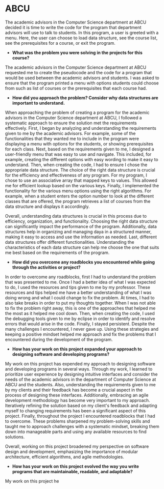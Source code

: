 # ABCU
The academic advisors in the Computer Science department at ABCU decided it is time to write the code for the program that department advisors will use to talk to students. In this program, a user is greeted with a menu. Here, the user can choose to load data structure, see the course list, see the prerequisites for a course, or exit the program.

- **What was the problem you were solving in the projects for this course?**

The academic advisors in the Computer Science department at ABCU requested me to create the pseudocode and the code for a program that would be used between the academic advisors and students. I was asked to ensure that the program printed a menu with options students could choose from such as list of courses or the prerequisites that each course had. 

- **How did you approach the problem? Consider why data structures are important to understand.**

When approaching the problem of creating a program for the academic advisors in the Computer Science department at ABCU, I followed a systematic approach to ensure the solution met the requirements effectively. First, I began by analyzing and understanding the requirements given to me by the academic advisors. For example, some of the functionalities that they wanted me to include in the program were displaying a menu with options for the students, or showing prerequisites for each class. Next, based on the requirements given to me, I designed a user-friendly menu that was easy to use and navigate. This included, for example, creating the different options with easy wording to make it easy to understand. Then, when creating the code, I had to ensure I chose the appropriate data structure. The choice of the right data structure is crucial for the efficiency and effectiveness of any program. For my program, I chose to use an associative array that mapped keys to values. This allowed me for efficient lookup based on the various keys. Finally, I implemented the functionality for the various menu options using the right algorithms. For example, when a student enters the option number to look at the different classes that are offered, the program retrieves a list of courses from the data structure and displays it accordingly. 

Overall, understanding data structures is crucial in this process due to efficiency, organization, and functionality. Choosing the right data structure can significantly impact the performance of the program. Additionally, data structures help in organizing and managing daya in a structured manner, making it easy to access and use the information as needed. Last, different data structures offer different functionalities. Understanding the characteristics of each data structure can help me choose the one that suits me best based on the requirements of the program. 

- **How did you overcome any roadblocks you encountered while going through the activities or project?**

In order to overcome any roadblocks, first I had to understand the problem that was presented to me. Once I had a better idea of what I was expected to do, I used the resources and tips given to me by my professor. These resources and tips helped me have a better understanding of what I was doing wrong and what I could change to fix the problem. At times, I had to also take breaks in order to put my thoughts together. When I was not able to fix the problem right away, this is one of the approaches that helped me the most as it helped me cool down. Then, when creating the code, I used the debugging tools given to me by eclipse in order to identify and resolve errors that would arise in the code. Finally, I stayed persistent. Despite the many challenges I encountered, I never gave up. Using these strategies and keeping a positive mindset helped me approach and fix the problems that I encountered during the development of the program. 

- **How has your work on this project expanded your approach to designing software and developing programs?**

My work on this project has expended my approach to designing software and developing programs in several ways. Through my work, I learned to prioritize user experience by designing intuitive interfaces and consider the needs of the academic advisors in the department of Computer Science at ABCU and the students. Also, understanding the requirements given to me by my clients and their feedback has become a crucial aspect in the process of designing these interfaces. Additionally, embracing an agile development methodology has become very important to my approach. Iteratively refining the solution based on my client's feedback and adapting myself to changing requirements has been a significant aspect of this project. Finally, throughout the project I encountered roadblocks that I had to overcome. These problems sharpened my problem-solving skills and taught me to approach challenges with a systematic mindset, breaking them down into manageable parts and using any available resources to find solutions. 

Overall, working on this project broadened my perspective on software design and development, emphasizing the importance of modular architecture, efficient algorithms, and agile methodologies. 

- **How has your work on this project evolved the way you write programs that are maintainable, readable, and adaptable?**

My work on this project he
